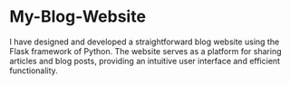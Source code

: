 # My-Blog-Website
I have designed and developed a straightforward blog website using the Flask framework of Python. The website serves as a platform for sharing articles and blog posts, providing an intuitive user interface and efficient functionality.
